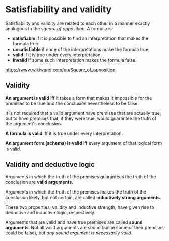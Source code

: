 # Satisfiability and validity

Satisfiability and validity are related to each other in a manner exactly analogous to the _square of opposition_. A formula is:
- **satisfiable** if it is possible to find an interpretation that makes the formula true.
- **unsatisfiable** if none of the interpretations make the formula true.
- **valid** if it is true under every interpretation.
- **invalid** if some such interpretation makes the formula false.


https://www.wikiwand.com/en/Square_of_opposition



## Validity
**An argument is valid** iff it takes a form that makes it impossible for the premises to be true and the conclusion nevertheless to be false.

It is not required that a valid argument have premises that are actually true, but to have premises that, if they were true, would guarantee the truth of the argument's conclusion.

**A formula is valid** iff it is true under every interpretation.

**An argument form (schema) is valid** iff every argument of that logical form is valid.



## Validity and deductive logic

Arguments in which the truth of the premises guarantees the truth of the conclusion are **valid arguments**.

Arguments in which the truth of the premises makes the truth of the conclusion likely, but not certain, are called **inductively strong arguments**.

These two properties, validity and inductive strength, have given rise to deductive and inductive logic, respectively.

Arguments that are valid and have true premises are called **sound arguments**. Not all valid arguments are sound (since some of their premises could be false), but _any sound argument is necessarily valid_.
